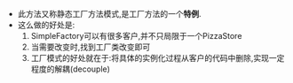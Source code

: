 - 此方法又称静态工厂方法模式,是工厂方法的一个**特例**.
- 这么做的好处是:
    1. SimpleFactory可以有很多客户,并不只局限于一个PizzaStore
    2. 当需要改变时,找到工厂类改变即可
    3. 工厂模式的好处就在于:将具体的实例化过程从客户的代码中删除,实现一定程度的解耦(decouple)